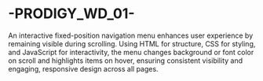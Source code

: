 # -PRODIGY_WD_01-
An interactive fixed-position navigation menu enhances user experience by remaining visible during scrolling. Using HTML for structure, CSS for styling, and JavaScript for interactivity, the menu changes background or font color on scroll and highlights items on hover, ensuring consistent visibility and engaging, responsive design across all pages.

